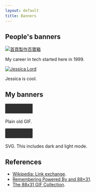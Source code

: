 ```yaml
---
layout: default
title: Banners
---
```


## People's banners

<a href="http://ip194097.ntcu.edu.tw/course/x/2010/bang-iah/pah-po-siuN/"><img src="http://ip194097.ntcu.edu.tw/course/x/2010/bang-iah/pah-po-siuN/html/image/8831.gif" alt="首頁製作百寶箱" width="88" height="31"></a>

My career in tech started here in 1999.

<a href="https://jlord.us/"><img src="https://jlord.us/old-site/jlord_banner.png" alt="Jessica Lord" width="88" height="31"></a>

Jessica is cool.

## My banners

<a href="https://muan.co"><img src="/images/banner.gif" width="88" height="31" alt="Mu-An Chiou"></a>

Plain old GIF.

<a href="https://muan.co"><img src="/images/banner.svg" width="88" height="31" alt="Mu-An Chiou"></a>

SVG. This includes dark and light mode.

## References

- [Wikipedia: Link exchange](https://en.wikipedia.org/wiki/Link_exchange). 
- [Remembering Powered By and 88×31](https://tekeye.uk/computer_history/powered-by).
- [The 88x31 GIF Collection](http://cyber.dabamos.de/88x31/).
